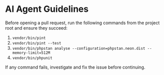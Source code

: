 # AI Agent Guidelines

Before opening a pull request, run the following commands from the project root and ensure they succeed:

1. `vendor/bin/pint`
2. `vendor/bin/pint --test`
3. `vendor/bin/phpstan analyse --configuration=phpstan.neon.dist --memory-limit=512M`
4. `vendor/bin/phpunit`

If any command fails, investigate and fix the issue before continuing.
